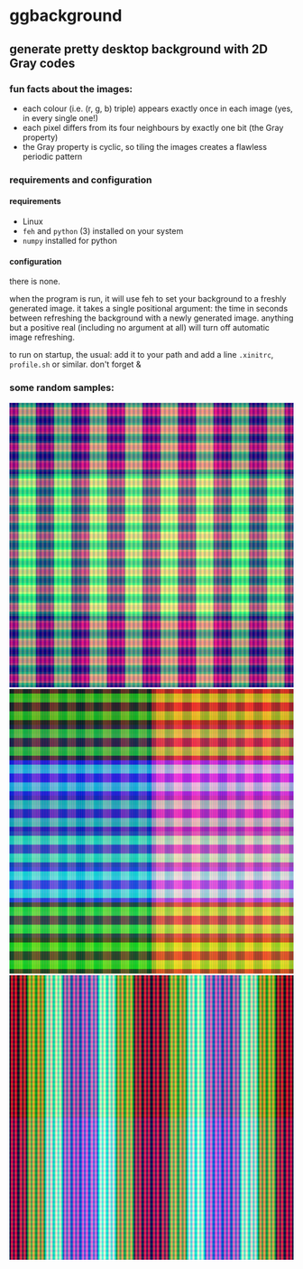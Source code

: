# ggbackground

## generate pretty desktop background with 2D Gray codes

### fun facts about the images:
- each colour (i.e. (r, g, b) triple) appears exactly once in each image (yes, in every single one!)
- each pixel differs from its four neighbours by exactly one bit (the Gray property)
- the Gray property is cyclic, so tiling the images creates a flawless periodic pattern

### requirements and configuration

#### requirements

- Linux
- `feh` and `python` (3) installed on your system
- `numpy` installed for python

#### configuration

there is none.

when the program is run, it will use feh to set your background to a freshly generated image. it takes a single positional argument: the time in seconds between refreshing the background with a newly generated image. anything but a positive real (including no argument at all) will turn off automatic image refreshing.

to run on startup, the usual: add it to your path and add a line `.xinitrc`, `profile.sh` or similar. don't forget &

### some random samples:
![24](https://github.com/qdbp/background_generator/blob/master/test_random_24.png)
![27](https://github.com/qdbp/background_generator/blob/master/test_random_27.png)
![95](https://github.com/qdbp/background_generator/blob/master/test_random_95.png)
